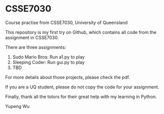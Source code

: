 # CSSE7030
Course practise from CSSE7030, University of Queensland

This repository is my first try on Github, which contains all code from the assignment in CSSE7030.

There are three assignments:

  1. Sudo Mario Bros: Run a1.py to play
  2. Sleeping Coder: Run gui.py to play
  3. TBD
  
For more details about those projects, please check the pdf.

If you are a UQ student, please do not copy the code for your assignment.

Finally, thank all the totors for their great help with my learning in Python.

Yupeng Wu
